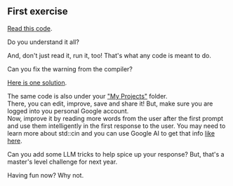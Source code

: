 First exercise
----
[Read this code](https://onlinegdb.com/YUoAhi4C3g).  
  
Do you understand it all?  

And, don't just read it, run it, too! That's what any code is meant to do.  

Can you fix the warning from the compiler?  

[Here is one solution](https://onlinegdb.com/Q1E47L1hQ).  

The same code is also under your 
["My Projects"](https://www.onlinegdb.com/myfiles)
folder.  
There, you can edit, improve, save and share it! But, make sure you are logged into you personal Google account.   
Now, improve it by reading more words from the user after the first prompt and use them intelligently in the first response to the user. You may need to learn more about std::cin and you can use Google AI to get that info 
[like here]( https://www.google.com/search?q=std+cin+c%2B%2B&mstk=AUtExfDS4xUz2CcBJ23oGKqLJwB4fNcWZbjlVvfAk6mrnZCj81aECSVkW3LnIpqyd92MtjtefO1sAn0GqM-ciwzDUYBDz0rKNtU4slNTrRuHdlEhvfvqxZFxX-5MisNMRDsZj7Y&csuir=3#vhid=zephyr:0&vssid=atritem-).  

Can you add some LLM tricks to help spice up your response? But, that's a master's level challenge for next year.  

Having fun now? Why not.